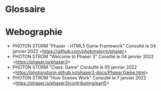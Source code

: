# Glossaire

# Webographie

- PHOTON STORM "Phaser - HTML5 Game Framework" Consulté le 04 janvier 2022 <<https://github.com/photonstorm/phaser>>
- PHOTON STROM "Welcome to Phaser 3" Consilté le 04 janvier 2022 <<https://phaser.io/phaser3>>
- PHOTON STORM "Class: Game" Consulté le 05 janvier 2022 <<https://photonstorm.github.io/phaser3-docs/Phaser.Game.html>>
- PHOTON STROM "How Scenes Work" Consulté le 7 janvier 2022 <<https://phaser.io/phaser3/contributing/part5>>